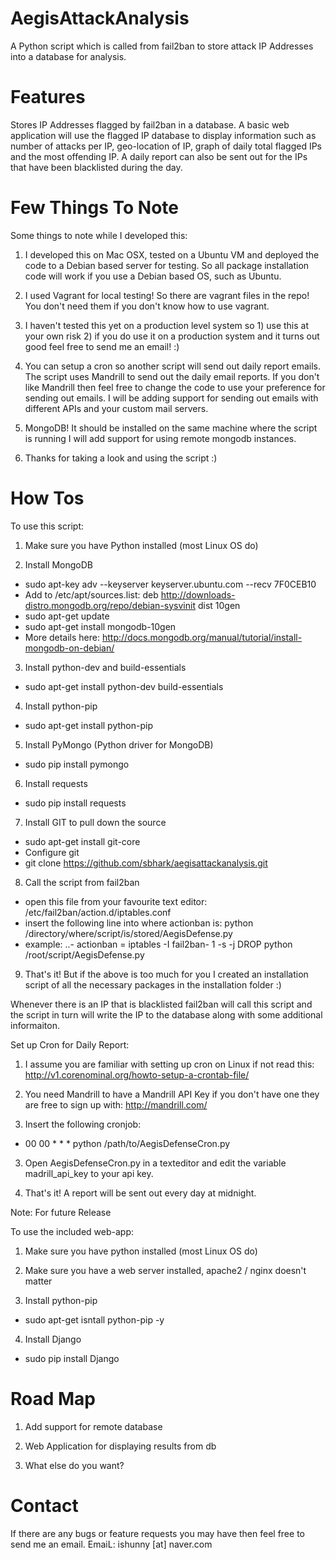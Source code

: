 AegisAttackAnalysis
==================

A Python script which is called from fail2ban to store attack IP Addresses into a database for analysis. 

Features 
===================
Stores IP Addresses flagged by fail2ban in a database. 
A basic web application will use the flagged IP database to display information such as number of attacks per IP, 
geo-location of IP, graph of daily total flagged IPs and the most offending IP. 
A daily report can also be sent out for the IPs that have been blacklisted during the day.

Few Things To Note 
===================
Some things to note while I developed this: 

1) I developed this on Mac OSX, tested on a Ubuntu VM and deployed the code to a Debian based server for testing. So all package installation code will work if you use a Debian based OS, such as Ubuntu. 

2) I used Vagrant for local testing! So there are vagrant files in the repo! You don't need them if you don't know how to use vagrant.

3) I haven't tested this yet on a production level system so 1) use this at your own risk 2) if you do use it on a production system and it turns out good feel free to send me an email! :)

4) You can setup a cron so another script will send out daily report emails. The script uses Mandrill to send out the daily email reports. If you don't like Mandrill then feel free to change the code to use your preference for sending out emails. I will be adding support for sending out emails with different APIs and your custom mail servers. 

6) MongoDB! It should be installed on the same machine where the script is running I will add support for using remote mongodb instances. 

7) Thanks for taking a look and using the script :) 

How Tos
===================
To use this script: 

1) Make sure you have Python installed (most Linux OS do)

2) Install MongoDB 
 - sudo apt-key adv --keyserver keyserver.ubuntu.com --recv 7F0CEB10
 - Add to /etc/apt/sources.list: deb http://downloads-distro.mongodb.org/repo/debian-sysvinit dist 10gen
 - sudo apt-get update 
 - sudo apt-get install mongodb-10gen 
 - More details here: http://docs.mongodb.org/manual/tutorial/install-mongodb-on-debian/

3) Install python-dev and build-essentials
 - sudo apt-get install python-dev build-essentials 

4) Install python-pip
 - sudo apt-get install python-pip

5) Install PyMongo (Python driver for MongoDB)
 - sudo pip install pymongo

6) Install requests 
 - sudo pip install requests

7) Install GIT to pull down the source
 - sudo apt-get install git-core
 - Configure git
 - git clone https://github.com/sbhark/aegisattackanalysis.git

8) Call the script from fail2ban
 - open this file from your favourite text editor: /etc/fail2ban/action.d/iptables.conf 
 - insert the following line into where actionban is: python /directory/where/script/is/stored/AegisDefense.py <ip> <protocol> <port> <failures> <time>
 - example: 
 ..- actionban = iptables -I fail2ban-<name> 1 -s <ip> -j DROP
            python /root/script/AegisDefense.py <ip> <protocol> <port> <failures> <time> 

9) That's it! But if the above is too much for you I created an installation script of all the necessary packages in the installation folder :)

Whenever there is an IP that is blacklisted fail2ban will call this script and the script in turn will write the IP to the database along with some additional informaiton. 

Set up Cron for Daily Report:

1) I assume you are familiar with setting up cron on Linux if not read this: http://v1.corenominal.org/howto-setup-a-crontab-file/

2) You need Mandrill to have a Mandrill API Key if you don't have one they are free to sign up with: http://mandrill.com/

2) Insert the following cronjob: 
 - 00 00 * * * python /path/to/AegisDefenseCron.py 

3) Open AegisDefenseCron.py in a texteditor and edit the variable madrill_api_key to your api key. 

4) That's it! A report will be sent out every day at midnight.

Note: For future Release
 
To use the included web-app: 

1) Make sure you have python installed (most Linux OS do) 

2) Make sure you have a web server installed, apache2 / nginx doesn't matter 

3) Install python-pip 
 -  sudo apt-get isntall python-pip -y 

4) Install Django 
 - sudo pip install Django

Road Map
=================
1) Add support for remote database 

2) Web Application for displaying results from db 

3) What else do you want? 

Contact 
==================
If there are any bugs or feature requests you may have then feel free to send me an email. 
EmaiL: ishunny [at] naver.com

